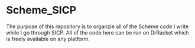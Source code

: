 # Scheme_SICP
The purpose of this repository is to organzie all of the Scheme code I write while I go through SICP.
All of the code here can be run on DrRacket which is freely available on any platform.
